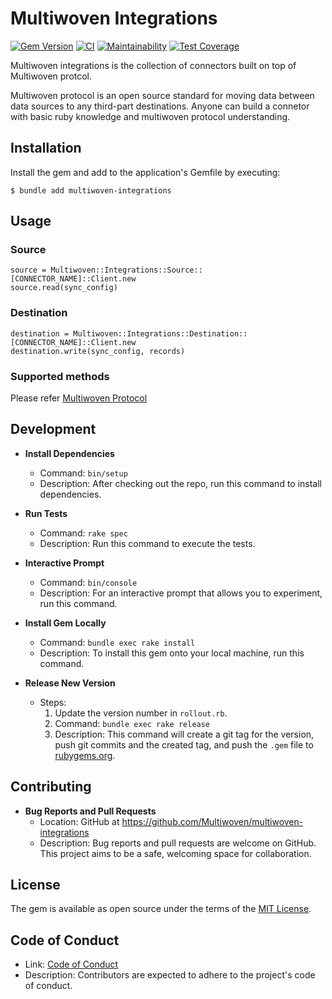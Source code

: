 # Multiwoven Integrations

[![Gem Version](https://badge.fury.io/rb/multiwoven-integrations.svg)](http://badge.fury.io/rb/multiwoven-integrations)
[![CI](https://github.com/Multiwoven/multiwoven-integrations/actions/workflows/ci.yml/badge.svg)](https://github.com/Multiwoven/multiwoven-integrations/actions/workflows/ci.yml)
[![Maintainability](https://api.codeclimate.com/v1/badges/d841270f1f7a966043c1/maintainability)](https://codeclimate.com/repos/657d0a2a60265a2f2155ffca/maintainability)
[![Test Coverage](https://api.codeclimate.com/v1/badges/d841270f1f7a966043c1/test_coverage)](https://codeclimate.com/repos/657d0a2a60265a2f2155ffca/test_coverage)


Multiwoven integrations is the collection of connectors built on top of Multiwoven protcol.

Multiwoven protocol is an open source standard for moving data between data sources to any third-part destinations.
Anyone can build a connetor with basic ruby knowledge and multiwoven protocol understanding. 

## Installation

Install the gem and add to the application's Gemfile by executing:

    $ bundle add multiwoven-integrations


## Usage

### Source
```
source = Multiwoven::Integrations::Source::[CONNECTOR_NAME]::Client.new
source.read(sync_config)
```
### Destination

```
destination = Multiwoven::Integrations::Destination::[CONNECTOR_NAME]::Client.new
destination.write(sync_config, records)
```

### Supported methods 
Please refer [Multiwoven Protocol](https://docs.multiwoven.com/guides/architecture/multiwoven-protocol)

## Development

- **Install Dependencies**
  - Command: `bin/setup`
  - Description: After checking out the repo, run this command to install dependencies.

- **Run Tests**
  - Command: `rake spec`
  - Description: Run this command to execute the tests.

- **Interactive Prompt**
  - Command: `bin/console`
  - Description: For an interactive prompt that allows you to experiment, run this command.

- **Install Gem Locally**
  - Command: `bundle exec rake install`
  - Description: To install this gem onto your local machine, run this command.

- **Release New Version**
  - Steps:
    1. Update the version number in `rollout.rb`.
    2. Command: `bundle exec rake release`
    3. Description: This command will create a git tag for the version, push git commits and the created tag, and push the `.gem` file to [rubygems.org](https://rubygems.org).


## Contributing

- **Bug Reports and Pull Requests**
  - Location: GitHub at https://github.com/Multiwoven/multiwoven-integrations
  - Description: Bug reports and pull requests are welcome on GitHub. This project aims to be a safe, welcoming space for collaboration.


## License

The gem is available as open source under the terms of the [MIT License](https://opensource.org/licenses/MIT).

## Code of Conduct

  - Link: [Code of Conduct](https://github.com/Multiwoven/multiwoven-integrations/blob/main/CODE_OF_CONDUCT.md)
  - Description: Contributors are expected to adhere to the project's code of conduct.
